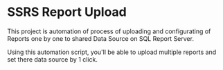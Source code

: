 # SSRS Report Upload

This project is automation of process of uploading and configurating of Reports one by one to shared Data Source on SQL Report Server.

Using this automation script, you'll be able to upload multiple reports and set there data source by 1 click.
